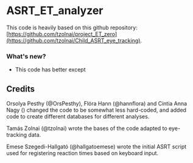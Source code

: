 # ASRT_ET_analyzer

This code is heavily based on this github repository: [https://github.com/tzolnai/project_ET_zero](https://github.com/tzolnai/Child_ASRT_eye_tracking).

### What's new?

- This code has better except

## Credits

Orsolya Pesthy (@OrsPesthy), Flóra Hann (@hannflora) and Cintia Anna Nagy () changed the code to be somewhat less hard-coded, and added code to create different databases for different analyses.

Tamás Zolnai (@tzolnai) wrote the bases of the code adapted to eye-tracking data.

Emese Szegedi-Hallgató (@hallgatoemese) wrote the initial ASRT script used for registering reaction times based on keyboard input.
